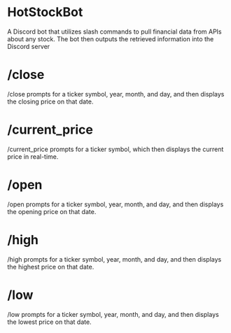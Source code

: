 # HotStockBot
A Discord bot that utilizes slash commands to pull financial data from APIs about any stock. The bot then outputs the retrieved information into the Discord server

# /close
/close prompts for a ticker symbol, year, month, and day, and then displays the closing price on that date.

# /current_price
/current_price prompts for a ticker symbol, which then displays the current price in real-time.

# /open
/open prompts for a ticker symbol, year, month, and day, and then displays the opening price on that date.

# /high
/high prompts for a ticker symbol, year, month, and day, and then displays the highest price on that date.

# /low
/low prompts for a ticker symbol, year, month, and day, and then displays the lowest price on that date.
